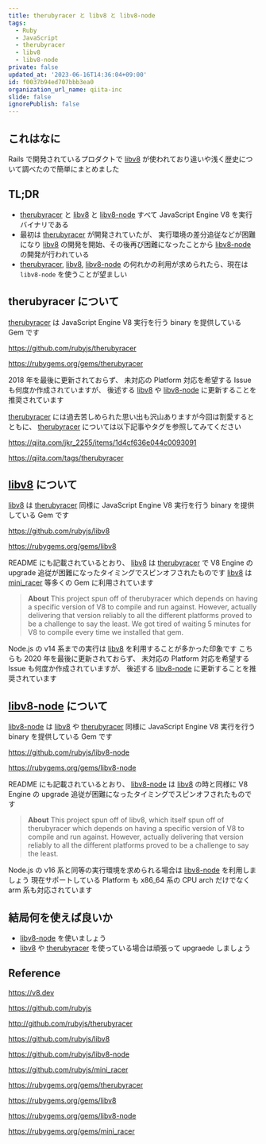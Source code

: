 ```yaml
---
title: therubyracer と libv8 と libv8-node
tags:
  - Ruby
  - JavaScript
  - therubyracer
  - libv8
  - libv8-node
private: false
updated_at: '2023-06-16T14:36:04+09:00'
id: f0037b94ed707bbb3ea0
organization_url_name: qiita-inc
slide: false
ignorePublish: false
---
```


## これはなに

Rails で開発されているプロダクトで [libv8] が使われており違いや浅く歴史について調べたので簡単にまとめました

## TL;DR

- [therubyracer] と [libv8] と [libv8-node] すべて JavaScript Engine V8 を実行バイナリである
- 最初は [therubyracer] が開発されていたが、 実行環境の差分追従などが困難になり [libv8] の開発を開始、その後再び困難になったことから [libv8-node] の開発が行われている
- [therubyracer], [libv8], [libv8-node] の何れかの利用が求められたら、現在は `libv8-node` を使うことが望ましい

## therubyracer について

[therubyracer] は JavaScript Engine V8 実行を行う binary を提供している Gem です

https://github.com/rubyjs/therubyracer

https://rubygems.org/gems/therubyracer

2018 年を最後に更新されておらず、 未対応の Platform 対応を希望する Issue も何度か作成されていますが、
後述する [libv8] や [libv8-node] に更新することを推奨されています

[therubyracer] には過去苦しめられた思い出も沢山ありますが今回は割愛するとともに、
[therubyracer] については以下記事やタグを参照してみてください

https://qiita.com/jkr_2255/items/1d4cf636e044c0093091

https://qiita.com/tags/therubyracer

## [libv8] について

[libv8] は [therubyracer] 同様に JavaScript Engine V8 実行を行う binary を提供している Gem です

https://github.com/rubyjs/libv8

https://rubygems.org/gems/libv8

README にも記載されているとおり、 [libv8] は [therubyracer] で V8 Engine の upgrade 追従が困難になったタイミングでスピンオフされたものです
[libv8] は [mini_racer] 等多くの Gem に利用されています

> **About**
> This project spun off of therubyracer which depends on having a specific version of V8 to compile and run against. However, actually delivering that version reliably to all the different platforms proved to be a challenge to say the least.
> We got tired of waiting 5 minutes for V8 to compile every time we installed that gem.

Node.js の v14 系までの実行は [libv8] を利用することが多かった印象です
こちらも 2020 年を最後に更新されておらず、 未対応の Platform 対応を希望する Issue も何度か作成されていますが、
後述する [libv8-node] に更新することを推奨されています

## [libv8-node] について

[libv8-node] は [libv8] や [therubyracer] 同様に JavaScript Engine V8 実行を行う binary を提供している Gem です

https://github.com/rubyjs/libv8-node

https://rubygems.org/gems/libv8-node

README にも記載されているとおり、 [libv8-node] は [libv8] の時と同様に V8 Engine の upgrade 追従が困難になったタイミングでスピンオフされたものです

> **About**
> This project spun off of libv8, which itself spun off of therubyracer which depends on having a specific version of V8 to compile and run against. However, actually delivering that version reliably to all the different platforms proved to be a challenge to say the least.

Node.js の v16 系と同等の実行環境を求められる場合は [libv8-node] を利用しましょう
現在サポートしている Platform も x86_64 系の CPU arch だけでなく arm 系も対応されています

## 結局何を使えば良いか

- [libv8-node] を使いましょう
- [libv8] や [therubyracer] を使っている場合は頑張って upgraede しましょう

## Reference

https://v8.dev

https://github.com/rubyjs

http://github.com/rubyjs/therubyracer

https://github.com/rubyjs/libv8

https://github.com/rubyjs/libv8-node

https://github.com/rubyjs/mini_racer

https://rubygems.org/gems/therubyracer

https://rubygems.org/gems/libv8

https://rubygems.org/gems/libv8-node

https://rubygems.org/gems/mini_racer

[therubyracer]: https://rubygems.org/gems/therubyracer
[libv8]: https://rubygems.org/gems/libv8
[libv8-node]: https://rubygems.org/gems/libv8-node
[mini_racer]: https://rubygems.org/gems/mini_racer
